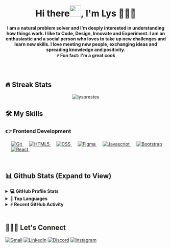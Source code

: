 <h1 align="center">Hi there<img src="https://media.giphy.com/media/hvRJCLFzcasrR4ia7z/giphy.gif" width="35">, I'm Lys 👩🏻‍💻 </h1>

<h4 align="center">
I am a natural problem solver and I'm deeply interested in understanding how things work.
I like to Code, Design, Innovate and Experiment. I am an enthusiastic and a social person who loves to take up new challenges and learn new skills. I love meeting new people, exchanging ideas and spreading knowledge and positivity. <br>
⚡ Fun fact: I'm a great cook</h4>
<br>

## 🔥 Streak Stats
<p align="center"><img align="center" src="https://github-readme-streak-stats.herokuapp.com/?user=lysprestes&theme=tokyonight" alt="lysprestes" /></p>

## 🛠️ My Skills

### 👉 Frontend Development
<p align="left"> 
  &emsp; 
  <a href="https://www.w3.org/git/" target="_blank"> 
   <img alt="Git" src="https://img.shields.io/badge/-Git-F05032?logo=git&logoColor=white&style=flat">
  </a>
  &emsp; 
  <a href="https://www.w3.org/html/" target="_blank"> 
   <img alt="HTML5" src="https://img.shields.io/badge/-HTML5-E34F26?logo=html5&logoColor=white&style=flat">
  </a>   
  &emsp;
  <a href="https://www.w3schools.com/css/" target="_blank">
    <img alt="CSS" src="https://img.shields.io/badge/-CSS3-1572B6?logo=css3&logoColor=white&style=flat">
  </a>
  &emsp;
  <a href="https://figma.com/" target="_blank">
    <img alt="Figma" src="https://img.shields.io/badge/-Figma-F24E1E?logo=figma&logoColor=white&style=flat">
  </a>
  &emsp;
  <a href="https://www.w3schools.com/javascript/" target="_blank">
    <img alt="Javascript" src="https://img.shields.io/badge/-Javascript-F7DF1E?logo=javascript&logoColor=white&style=flat">
  </a> 
   &emsp;
   <a href="https://getbootstrap.com" target="_blank">
    <img alt="Bootstrap" src="https://img.shields.io/badge/-Bootstrap-7952B3?logo=bootstrap&logoColor=white&style=flat">
  </a> 
   &emsp;
  <a href="https://reactjs.org/" target="_blank"> 
    <img alt="React" src="https://img.shields.io/badge/-React-61DAFB?logo=react&logoColor=white&style=flat"/>
  </a>
&emsp; 
</p>

<br/>

## 📊 Github Stats (Expand to View) 

<details> 
  <summary><b>💻 GitHub Profile Stats</b></summary>
  <br/>
  <p align="center">
    <a href="https://github.com/lysprestes"><img align="center" src="https://github-readme-stats.vercel.app/api?username=lysprestes&show_icons=true&locale=en&theme=tokyonight" alt="lysprestes" alt="lysprestes" width="495px"/></a>
	</p>
  <br/>
</details>


<details> 
  <summary><b>💫 Top Languages</b></summary>
  <br/>
  <p align="center">
    <a href="https://github.com/lysprestes"><img alt="Lys's top used languages" align="center" src="https://github-readme-stats.vercel.app/api/top-langs/?username=lysprestes&layout=compact&theme=tokyonight" alt="lysprestes" width="495px"/></a>
	</p>
  <br/>
  <b>Note:</b> Top languages is only a metric of the languages my public code consists of and doesn't reflect experience or skill level.
  </p>
</details>


<details>
  <summary><b>⚡ Recent GitHub Activity</b></summary>
  <br/>
   <a href="https://github.com/lysprestes"><img alt="Lys's Activity Graph" align="center" src="https://activity-graph.herokuapp.com/graph?username=lysprestes&custom_title=Lys%20Prestes's%20Contribution%20Graph&theme=react-dark" alt="lysprestes"/></a>
  <br/>

</details>

<br/>

## 🙋🏻‍♀️ Let's Connect
<p align="center">


[![Gmail](https://img.shields.io/badge/Gmail-D14836?style=for-the-badge&logo=gmail&logoColor=white)](mailto:lysprestes@gmail.com)
[![LinkedIn](https://img.shields.io/badge/linkedin-%230077B5.svg?style=for-the-badge&logo=linkedin&logoColor=white)](https://linkedin.com/in/lysprestes)
[![Discord](https://img.shields.io/badge/Discord-%237289DA.svg?style=for-the-badge&logo=discord&logoColor=white)](https://discord.com/users/Hikari#1477)
[![Instagram](https://img.shields.io/badge/Instagram-%23E4405F.svg?style=for-the-badge&logo=Instagram&logoColor=white)](https://instagram.com/lysprestes)
</p>
